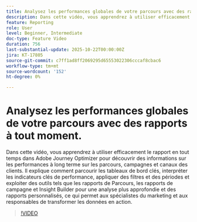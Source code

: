 ```yaml
---
title: Analysez les performances globales de votre parcours avec des rapports à tout moment.
description: Dans cette vidéo, vous apprendrez à utiliser efficacement le rapport en tout temps dans Adobe Journey Optimizer pour découvrir des informations sur les performances à long terme sur les parcours, campagnes et canaux des clients. Il explique comment parcourir les tableaux de bord clés, interpréter les indicateurs clés de performance, appliquer des filtres et des périodes et exploiter des outils tels que les rapports de Parcours, les rapports de campagne et Insight Builder pour une analyse plus approfondie et des rapports personnalisés, ce qui permet aux spécialistes du marketing et aux responsables de transformer les données en action.
feature: Reporting
role: User
level: Beginner, Intermediate
doc-type: Feature Video
duration: 756
last-substantial-update: 2025-10-22T00:00:00Z
jira: KT-17805
source-git-commit: c7ff1ad8ff2069295d65553022306cccaf8cbac6
workflow-type: tm+mt
source-wordcount: '152'
ht-degree: 0%

---
```



# Analysez les performances globales de votre parcours avec des rapports à tout moment.

Dans cette vidéo, vous apprendrez à utiliser efficacement le rapport en tout temps dans Adobe Journey Optimizer pour découvrir des informations sur les performances à long terme sur les parcours, campagnes et canaux des clients. Il explique comment parcourir les tableaux de bord clés, interpréter les indicateurs clés de performance, appliquer des filtres et des périodes et exploiter des outils tels que les rapports de Parcours, les rapports de campagne et Insight Builder pour une analyse plus approfondie et des rapports personnalisés, ce qui permet aux spécialistes du marketing et aux responsables de transformer les données en action.

>[!VIDEO](https://video.tv.adobe.com/v/3475789/?captions=fre_fr&learn=on&enablevpops)
